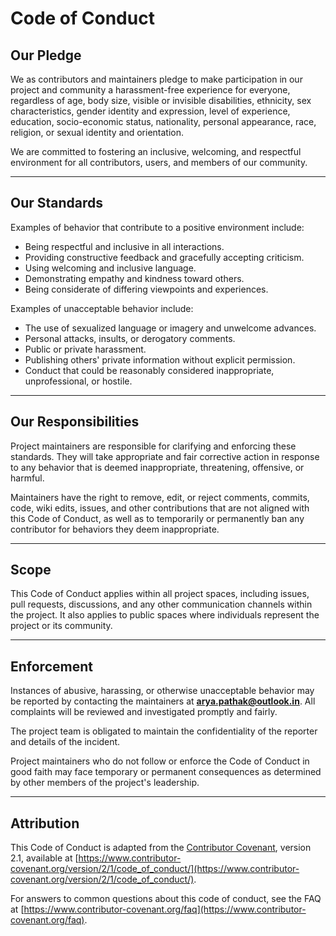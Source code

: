# Code of Conduct

## Our Pledge

We as contributors and maintainers pledge to make participation in our project and community a harassment-free experience for everyone, regardless of age, body size, visible or invisible disabilities, ethnicity, sex characteristics, gender identity and expression, level of experience, education, socio-economic status, nationality, personal appearance, race, religion, or sexual identity and orientation.

We are committed to fostering an inclusive, welcoming, and respectful environment for all contributors, users, and members of our community.

---

## Our Standards

Examples of behavior that contribute to a positive environment include:

- Being respectful and inclusive in all interactions.
- Providing constructive feedback and gracefully accepting criticism.
- Using welcoming and inclusive language.
- Demonstrating empathy and kindness toward others.
- Being considerate of differing viewpoints and experiences.

Examples of unacceptable behavior include:

- The use of sexualized language or imagery and unwelcome advances.
- Personal attacks, insults, or derogatory comments.
- Public or private harassment.
- Publishing others' private information without explicit permission.
- Conduct that could be reasonably considered inappropriate, unprofessional, or hostile.

---

## Our Responsibilities

Project maintainers are responsible for clarifying and enforcing these standards. They will take appropriate and fair corrective action in response to any behavior that is deemed inappropriate, threatening, offensive, or harmful.

Maintainers have the right to remove, edit, or reject comments, commits, code, wiki edits, issues, and other contributions that are not aligned with this Code of Conduct, as well as to temporarily or permanently ban any contributor for behaviors they deem inappropriate.

---

## Scope

This Code of Conduct applies within all project spaces, including issues, pull requests, discussions, and any other communication channels within the project. It also applies to public spaces where individuals represent the project or its community.

---

## Enforcement

Instances of abusive, harassing, or otherwise unacceptable behavior may be reported by contacting the maintainers at **arya.pathak@outlook.in**. All complaints will be reviewed and investigated promptly and fairly.

The project team is obligated to maintain the confidentiality of the reporter and details of the incident.

Project maintainers who do not follow or enforce the Code of Conduct in good faith may face temporary or permanent consequences as determined by other members of the project's leadership.

---

## Attribution

This Code of Conduct is adapted from the [Contributor Covenant](https://www.contributor-covenant.org), version 2.1, available at [https://www.contributor-covenant.org/version/2/1/code_of_conduct/](https://www.contributor-covenant.org/version/2/1/code_of_conduct/).

For answers to common questions about this code of conduct, see the FAQ at [https://www.contributor-covenant.org/faq](https://www.contributor-covenant.org/faq).
